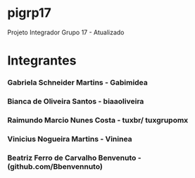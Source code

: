 # pigrp17
Projeto Integrador Grupo 17 - Atualizado

# Integrantes
### Gabriela Schneider Martins - Gabimidea
### Bianca de Oliveira Santos - biaaoliveira
### Raimundo Marcio Nunes Costa - tuxbr/ tuxgrupomx
### Vinicius Nogueira Martins - Vininea
### Beatriz Ferro de Carvalho Benvenuto - (github.com/Bbenvennuto)



